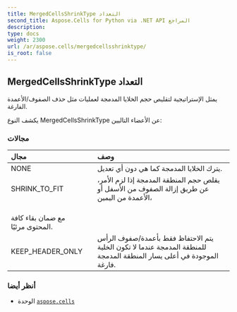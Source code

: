 ```yaml
---
title: MergedCellsShrinkType التعداد
second_title: Aspose.Cells for Python via .NET API المراجع
description:
type: docs
weight: 2300
url: /ar/aspose.cells/mergedcellsshrinktype/
is_root: false
---
```

##  MergedCellsShrinkType التعداد
يمثل الإستراتيجية لتقليص حجم الخلايا المدمجة لعمليات مثل حذف الصفوف/الأعمدة الفارغة.



يكشف النوع MergedCellsShrinkType عن الأعضاء التاليين:

###  مجالات
| مجال| وصف|
| :- | :- |
| NONE | يترك الخلايا المدمجة كما هي دون أي تعديل.|
| SHRINK_TO_FIT |يقلص حجم المنطقة المدمجة إذا لزم الأمر، عن طريق إزالة الصفوف من الأسفل أو الأعمدة من اليمين،<br/> مع ضمان بقاء كافة المحتوى مرئيًا.|
| KEEP_HEADER_ONLY | يتم الاحتفاظ فقط بأعمدة/صفوف الرأس للمنطقة المدمجة عندما لا تكون الخلية الموجودة في أعلى يسار المنطقة المدمجة فارغة.|



###  أنظر أيضا
* الوحدة [`aspose.cells`](..)
